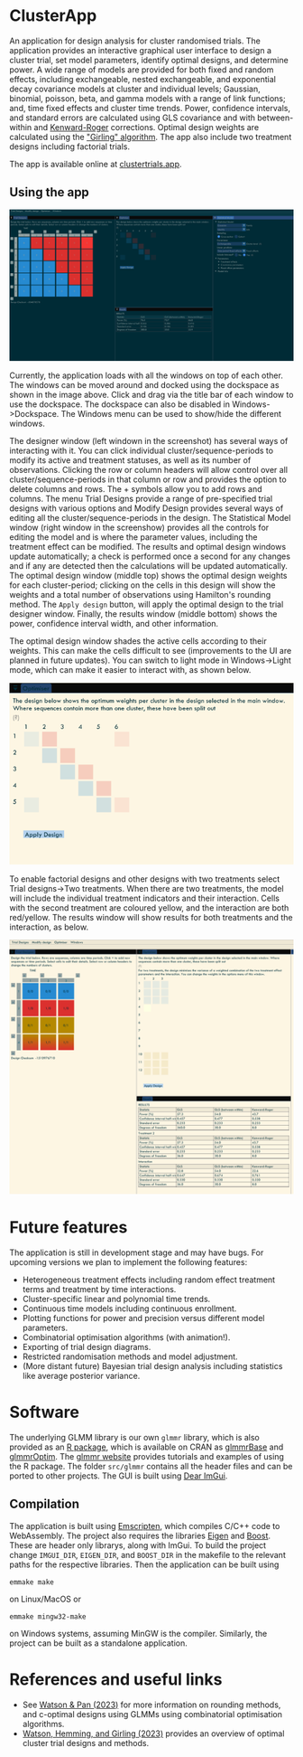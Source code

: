 ﻿# ClusterApp
An application for design analysis for cluster randomised trials. The application provides an interactive graphical user interface to design a cluster trial, set model parameters, identify optimal designs, and determine power. A wide range of models are provided for both fixed and random effects, including exchangeable, nested exchangeable, and exponential decay covariance models at cluster and individual levels; Gaussian, binomial, poisson, beta, and gamma models with a range of link functions; and, time fixed effects and cluster time trends. Power, confidence intervals, and standard errors are calculated using GLS covariance and with between-within and [Kenward-Roger](https://doi.org/10.2307/2533558) corrections. Optimal design weights are calculated using the ["Girling" algorithm](https://doi.org/10.2307/2533558). The app also include two treatment designs including factorial trials.

The app is available online at [clustertrials.app](https://www.clustertrials.app/).

## Using the app

![](clusterapp1.png)

Currently, the application loads with all the windows on top of each other. The windows can be moved around and docked using the dockspace as shown in the image above. Click and drag via the title bar of each window to use the dockspace. The dockspace can also be disabled in Windows->Dockspace. The Windows menu can be used to show/hide the different windows. 

The designer window (left windown in the screenshot) has several ways of interacting with it. You can click individual cluster/sequence-periods to modify its active and treatment statuses, as well as its number of observations. Clicking the row or column headers will allow control over all cluster/sequence-periods in that column or row and provides the option to delete columns and rows. The + symbols allow you to add rows and columns. The menu Trial Designs provide a range of pre-specified trial designs with various options and Modify Design provides several ways of editing all the cluster/sequence-periods in the design. The Statistical Model window (right window in the screenshow) provides all the controls for editing the model and is where the parameter values, including the treatment effect can be modified. The results and optimal design windows update automatically; a check is performed once a second for any changes and if any are detected then the calculations will be updated automatically. The optimal design window (middle top) shows the optimal design weights for each cluster-period; clicking on the cells in this design will show the weights and a total number of observations using Hamilton's rounding method. The `Apply design` button, will apply the optimal design to the trial designer window. Finally, the results window (middle bottom) shows the power, confidence interval width, and other information. 

The optimal design window shades the active cells according to their weights. This can make the cells difficult to see (improvements to the UI are planned in future updates). You can switch to light mode in Windows->Light mode, which can make it easier to interact with, as shown below.

![](clusterapp_lightmode.png)

To enable factorial designs and other designs with two treatments select Trial designs->Two treatments. When there are two treatments, the model will include the individual treatment indicators and their interaction. Cells with the second treatment are coloured yellow, and the interaction are both red/yellow. The results window will show results for both treatments and the interaction, as below. 

![](clusterapp_factorial.png)

# Future features
The application is still in development stage and may have bugs. For upcoming versions we plan to implement the following features:

- Heterogeneous treatment effects including random effect treatment terms and treatment by time interactions.
- Cluster-specific linear and polynomial time trends.
- Continuous time models including continuous enrollment.
- Plotting functions for power and precision versus different model parameters.
- Combinatorial optimisation algorithms (with animation!).
- Exporting of trial design diagrams.
- Restricted randomisation methods and model adjustment.
- (More distant future) Bayesian trial design analysis including statistics like average posterior variance.

# Software
The underlying GLMM library is our own `glmmr` library, which is also provided as an [R package](https://samuel-watson.github.io/glmmr-web/), which is available on CRAN as [glmmrBase](https://cran.rstudio.com/web/packages/glmmrBase/index.html) and [glmmrOptim](https://cran.rstudio.com/web/packages/glmmrOptim/index.html). The [glmmr website](https://samuel-watson.github.io/glmmr-web/) provides tutorials and examples of using the R package. The folder `src/glmmr` contains all the header files and can be ported to other projects. The GUI is built using [Dear ImGui](https://github.com/ocornut/imgui).

## Compilation
The application is built using [Emscripten](https://emscripten.org/), which compiles C/C++ code to WebAssembly. The project also requires the libraries [Eigen](https://eigen.tuxfamily.org/index.php?title=Main_Page) and [Boost](https://www.boost.org/). These are header only librarys, along with ImGui. To build the project change `IMGUI_DIR`, `EIGEN_DIR`, and `BOOST_DIR` in the makefile to the relevant paths for the respective libraries. Then the application can be built using
```
emmake make
```
on Linux/MacOS or
```
emmake mingw32-make
```
on Windows systems, assuming MinGW is the compiler. Similarly, the project can be built as a standalone application.

# References and useful links

- See [Watson & Pan (2023)](https://doi.org/10.1007/s11222-023-10280-w) for more information on rounding methods, and c-optimal designs using GLMMs using combinatorial optimisation algorithms.
- [Watson, Hemming, and Girling (2023)](https://arxiv.org/abs/2303.07953) provides an overview of optimal cluster trial designs and methods.

